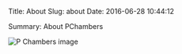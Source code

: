 Title: About
Slug: about
Date: 2016-06-28 10:44:12
<!-- Author: Paul -->
Summary: About PChambers

![P Chambers image]({filename}/images/Paul.jpg)

